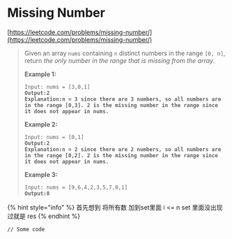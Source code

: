# Missing Number

[https://leetcode.com/problems/missing-number/](https://leetcode.com/problems/missing-number/)

> Given an array `nums` containing `n` distinct numbers in the range `[0, n]`, return _the only number in the range that is missing from the array._
>
> &#x20;
>
> **Example 1:**
>
> <pre><code>Input: nums = [3,0,1]
> <strong>Output:2
> </strong><strong>Explanation:n = 3 since there are 3 numbers, so all numbers are in the range [0,3]. 2 is the missing number in the range since it does not appear in nums.</strong></code></pre>
>
> **Example 2:**
>
> <pre><code>Input: nums = [0,1]
> <strong>Output:2
> </strong><strong>Explanation:n = 2 since there are 2 numbers, so all numbers are in the range [0,2]. 2 is the missing number in the range since it does not appear in nums.</strong></code></pre>
>
> **Example 3:**
>
> <pre><code>Input: nums = [9,6,4,2,3,5,7,0,1]
> <strong>Output:8</strong></code></pre>

{% hint style="info" %}
首先想到 将所有数  加到set里面 i <= n set 里面没出现过就是 res &#x20;
{% endhint %}

```
// Some code
```
